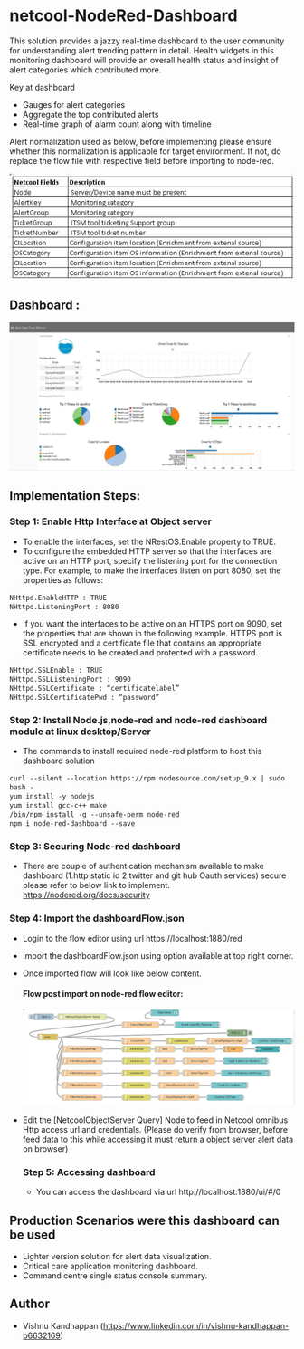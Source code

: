 # netcool-NodeRed-Dashboard

This solution provides a jazzy real-time dashboard to the user community for understanding alert trending pattern in detail. Health widgets in this monitoring dashboard will provide an overall health status and insight of alert categories which contributed more. 

Key at dashboard
- Gauges for alert categories
- Aggregate the top contributed alerts
- Real-time graph of alarm count along with timeline

Alert normalization used as below, before implementing please ensure whether this normalization is applicable for target environment. 
If not, do replace the flow file with respective field before importing to node-red.

![normalization](normalization.jpg)


Dashboard :
----------
 ![dashboard](dashboard.jpg)

## Implementation Steps:

### Step 1: Enable Http Interface at Object server
- To enable the interfaces, set the NRestOS.Enable property to TRUE.
- To configure the embedded HTTP server so that the interfaces are active on an HTTP port, specify the listening port for the connection type. For example, to make the interfaces listen on port 8080, set the properties as follows:

```
NHttpd.EnableHTTP : TRUE
NHttpd.ListeningPort : 8080

```
- If you want the interfaces to be active on an HTTPS port on 9090, set the properties that are shown in the following example. HTTPS port is SSL encrypted and a certificate file that contains an appropriate certificate needs to be created and protected with a password.
```
NHttpd.SSLEnable : TRUE
NHttpd.SSLListeningPort : 9090
NHttpd.SSLCertificate : “certificatelabel”
NHttpd.SSLCertificatePwd : “password”

```
### Step 2: Install Node.js,node-red and node-red dashboard module at linux desktop/Server
- The commands to install required node-red platform to host this dashboard solution
```
curl --silent --location https://rpm.nodesource.com/setup_9.x | sudo bash -
yum install -y nodejs
yum install gcc-c++ make
/bin/npm install -g --unsafe-perm node-red
npm i node-red-dashboard --save
```

### Step 3: Securing Node-red dashboard
- There are couple of authentication mechanism available to make dashboard (1.http static id 2.twitter and git hub Oauth services) secure please refer to below link to implement.
   https://nodered.org/docs/security 
   
### Step 4: Import the dashboardFlow.json
- Login to the flow editor using url https://localhost:1880/red 
- Import the dashboardFlow.json using option available at top right corner.
- Once imported flow will look like below content.

  #### Flow post import on node-red flow editor:
     ![flow](flow.jpg)
- Edit the [NetcoolObjectServer Query] Node to feed in Netcool omnibus Http access url and credentials.
  (Please do verify from browser, before feed data to this while accessing it must return a object server alert data on browser)
  
  ### Step 5: Accessing dashboard
  - You can access the dashboard via url http://localhost:1880/ui/#/0
  
## Production Scenarios were this dashboard can be used
  
- Lighter version solution for alert data visualization.
- Critical care application monitoring dashboard.
- Command centre single status console summary.

## Author
- Vishnu Kandhappan (https://www.linkedin.com/in/vishnu-kandhappan-b6632169)
